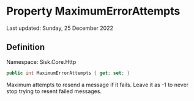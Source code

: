 # Property MaximumErrorAttempts
Last updated: Sunday, 25 December 2022

## Definition
Namespace: Sisk.Core.Http

```csharp
public int MaximumErrorAttempts { get; set; }
```

Maximum attempts to resend a message if it fails. Leave it as -1 to never stop trying to resent failed messages.

